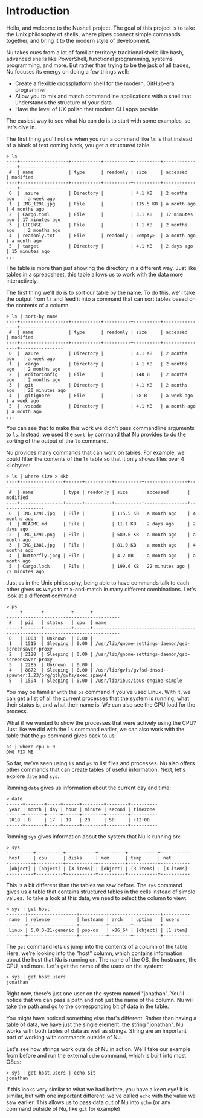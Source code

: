 # Introduction

Hello, and welcome to the Nushell project. The goal of this project is to take the Unix philosophy of shells, where pipes connect simple commands together, and bring it to the modern style of development.

Nu takes cues from a lot of familiar territory: traditional shells like bash, advanced shells like PowerShell, functional programming, systems programming, and more. But rather than trying to be the jack of all trades, Nu focuses its energy on doing a few things well:

* Create a flexible crossplatform shell for the modern, GitHub-era programmer
* Allow you to mix and match commandline applications with a shell that understands the structure of your data
* Have the level of UX polish that modern CLI apps provide

The easiest way to see what Nu can do is to start with some examples, so let's dive in.

The first thing you'll notice when you run a command like `ls` is that instead of a block of text coming back, you get a structured table.

```
> ls
----+------------------+-----------+----------+----------+----------------+----------------
 #  | name             | type      | readonly | size     | accessed       | modified 
----+------------------+-----------+----------+----------+----------------+----------------
 0  | .azure           | Directory |          | 4.1 KB   | 2 months ago   | a week ago 
 1  | IMG_1291.jpg     | File      |          | 115.5 KB | a month ago    | 4 months ago 
 2  | Cargo.toml       | File      |          | 3.1 KB   | 17 minutes ago | 17 minutes ago 
 3  | LICENSE          | File      |          | 1.1 KB   | 2 months ago   | 2 months ago 
 4  | readonly.txt     | File      | readonly | <empty>  | a month ago    | a month ago 
 5  | target           | Directory |          | 4.1 KB   | 2 days ago     | 15 minutes ago
...
```

The table is more than just showing the directory in a different way. Just like tables in a spreadsheet, this table allows us to work with the data more interactively.

The first thing we'll do is to sort our table by the name. To do this, we'll take the output from `ls` and feed it into a command that can sort tables based on the contents of a column.

```
> ls | sort-by name
----+------------------+-----------+----------+----------+----------------+----------------
 #  | name             | type      | readonly | size     | accessed       | modified 
----+------------------+-----------+----------+----------+----------------+----------------
 0  | .azure           | Directory |          | 4.1 KB   | 2 months ago   | a week ago 
 1  | .cargo           | Directory |          | 4.1 KB   | 2 months ago   | 2 months ago 
 2  | .editorconfig    | File      |          | 148 B    | 2 months ago   | 2 months ago 
 3  | .git             | Directory |          | 4.1 KB   | 2 months ago   | 20 minutes ago 
 4  | .gitignore       | File      |          | 58 B     | a week ago     | a week ago 
 5  | .vscode          | Directory |          | 4.1 KB   | a month ago    | a month ago 
...
```

You can see that to make this work we didn't pass commandline arguments to `ls`. Instead, we used the `sort-by` command that Nu provides to do the sorting of the output of the `ls` command.

Nu provides many commands that can work on tables. For example, we could filter the contents of the `ls` table so that it only shows files over 4 kilobytes:

```
> ls | where size > 4kb
----+----------------+------+----------+----------+----------------+----------------
 #  | name           | type | readonly | size     | accessed       | modified 
----+----------------+------+----------+----------+----------------+----------------
 0  | IMG_1291.jpg   | File |          | 115.5 KB | a month ago    | 4 months ago 
 1  | README.md      | File |          | 11.1 KB  | 2 days ago     | 2 days ago 
 2  | IMG_1291.png   | File |          | 589.0 KB | a month ago    | a month ago 
 3  | IMG_1381.jpg   | File |          | 81.0 KB  | a month ago    | 4 months ago 
 4  | butterfly.jpeg | File |          | 4.2 KB   | a month ago    | a month ago 
 5  | Cargo.lock     | File |          | 199.6 KB | 22 minutes ago | 22 minutes ago
```

Just as in the Unix philosophy, being able to have commands talk to each other gives us ways to mix-and-match in many different combinations. Let's look at a different command:

```
> ps
-----+-------+----------+------+--------------------------------------------------------------------------------
 #   | pid   | status   | cpu  | name 
-----+-------+----------+------+--------------------------------------------------------------------------------
 0   | 1003  | Unknown  | 0.00 |  
 1   | 1515  | Sleeping | 0.00 | /usr/lib/gnome-settings-daemon/gsd-screensaver-proxy 
 2   | 2128  | Sleeping | 0.00 | /usr/lib/gnome-settings-daemon/gsd-screensaver-proxy 
 3   | 2285  | Unknown  | 0.00 |  
 4   | 8872  | Sleeping | 0.00 | /usr/lib/gvfs/gvfsd-dnssd--spawner:1.23/org/gtk/gvfs/exec_spaw/4 
 5   | 1594  | Sleeping | 0.00 | /usr/lib/ibus/ibus-engine-simple
```

You may be familiar with the `ps` command if you've used Linux. With it, we can get a list of all the current processes that the system is running, what their status is, and what their name is. We can also see the CPU load for the process.

What if we wanted to show the processes that were actively using the CPU? Just like we did with the `ls` command earlier, we can also work with the table that the `ps` command gives back to us:

```
ps | where cpu > 0
OMG FIX ME
```
So far, we've seen using `ls` and `ps` to list files and processes. Nu also offers other commands that can create tables of useful information. Next, let's explore `date` and `sys`.

Running `date` gives us information about the current day and time:

```
> date
------+-------+-----+------+--------+--------+----------
 year | month | day | hour | minute | second | timezone 
------+-------+-----+------+--------+--------+----------
 2019 | 8     | 17  | 19   | 20     | 50     | +12:00 
------+-------+-----+------+--------+--------+----------
```

Running `sys` gives information about the system that Nu is running on:

```
> sys
----------+----------+-----------+----------+-----------+-----------
 host     | cpu      | disks     | mem      | temp      | net 
----------+----------+-----------+----------+-----------+-----------
 [object] | [object] | [3 items] | [object] | [3 items] | [3 items] 
----------+----------+-----------+----------+-----------+-----------
```

This is a bit different than the tables we saw before. The `sys` command gives us a table that contains structured tables in the cells instead of simple values. To take a look at this data, we need to select the column to view:

```
> sys | get host
-------+------------------+----------+--------+----------+----------
 name  | release          | hostname | arch   | uptime   | users 
-------+------------------+----------+--------+----------+----------
 Linux | 5.0.0-21-generic | pop-os   | x86_64 | [object] | [1 item] 
-------+------------------+----------+--------+----------+----------
```

The `get` command lets us jump into the contents of a column of the table. Here, we're looking into the "host" column, which contains information about the host that Nu is running on. The name of the OS, the hostname, the CPU, and more. Let's get the name of the users on the system:

```
> sys | get host.users
jonathan   
```

Right now, there's just one user on the system named "jonathan". You'll notice that we can pass a path and not just the name of the column. Nu will take the path and go to the corresponding bit of data in the table.

You might have noticed something else that's different. Rather than having a table of data, we have just the single element: the string "jonathan". Nu works with both tables of data as well as strings. String are an important part of working with commands outside of Nu. 

Let's see how strings work outside of Nu in action. We'll take our example from before and run the external `echo` command, which is built into most OSes:

```
> sys | get host.users | echo $it
jonathan
```

If this looks very similar to what we had before, you have a keen eye! It is similar, but with one important different: we've called `echo` with the value we saw earlier. This allows us to pass data out of Nu into `echo` (or any command outside of Nu, like `git` for example)

